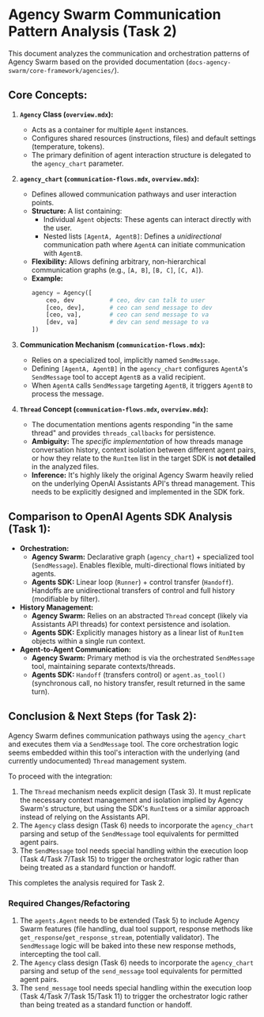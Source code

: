 # Agency Swarm Communication Pattern Analysis (Task 2)

This document analyzes the communication and orchestration patterns of Agency Swarm based on the provided documentation (`docs-agency-swarm/core-framework/agencies/`).

## Core Concepts:

1.  **`Agency` Class (`overview.mdx`):**
    *   Acts as a container for multiple `Agent` instances.
    *   Configures shared resources (instructions, files) and default settings (temperature, tokens).
    *   The primary definition of agent interaction structure is delegated to the `agency_chart` parameter.

2.  **`agency_chart` (`communication-flows.mdx`, `overview.mdx`):**
    *   Defines allowed communication pathways and user interaction points.
    *   **Structure:** A list containing:
        *   Individual `Agent` objects: These agents can interact directly with the user.
        *   Nested lists `[AgentA, AgentB]`: Defines a *unidirectional* communication path where `AgentA` can initiate communication with `AgentB`.
    *   **Flexibility:** Allows defining arbitrary, non-hierarchical communication graphs (e.g., `[A, B]`, `[B, C]`, `[C, A]`).
    *   **Example:**
        ```python
        agency = Agency([
            ceo, dev          # ceo, dev can talk to user
            [ceo, dev],       # ceo can send message to dev
            [ceo, va],        # ceo can send message to va
            [dev, va]         # dev can send message to va
        ])
        ```

3.  **Communication Mechanism (`communication-flows.mdx`):**
    *   Relies on a specialized tool, implicitly named `SendMessage`.
    *   Defining `[AgentA, AgentB]` in the `agency_chart` configures `AgentA`'s `SendMessage` tool to accept `AgentB` as a valid recipient.
    *   When `AgentA` calls `SendMessage` targeting `AgentB`, it triggers `AgentB` to process the message.

4.  **`Thread` Concept (`communication-flows.mdx`, `overview.mdx`):**
    *   The documentation mentions agents responding "in the same thread" and provides `threads_callbacks` for persistence.
    *   **Ambiguity:** The *specific implementation* of how threads manage conversation history, context isolation between different agent pairs, or how they relate to the `RunItem` list in the target SDK is **not detailed** in the analyzed files.
    *   **Inference:** It's highly likely the original Agency Swarm heavily relied on the underlying OpenAI Assistants API's thread management. This needs to be explicitly designed and implemented in the SDK fork.

## Comparison to OpenAI Agents SDK Analysis (Task 1):

*   **Orchestration:**
    *   **Agency Swarm:** Declarative graph (`agency_chart`) + specialized tool (`SendMessage`). Enables flexible, multi-directional flows initiated by agents.
    *   **Agents SDK:** Linear loop (`Runner`) + control transfer (`Handoff`). Handoffs are unidirectional transfers of control and full history (modifiable by filter).
*   **History Management:**
    *   **Agency Swarm:** Relies on an abstracted `Thread` concept (likely via Assistants API threads) for context persistence and isolation.
    *   **Agents SDK:** Explicitly manages history as a linear list of `RunItem` objects within a single run context.
*   **Agent-to-Agent Communication:**
    *   **Agency Swarm:** Primary method is via the orchestrated `SendMessage` tool, maintaining separate contexts/threads.
    *   **Agents SDK:** `Handoff` (transfers control) or `agent.as_tool()` (synchronous call, no history transfer, result returned in the same turn).

## Conclusion & Next Steps (for Task 2):

Agency Swarm defines communication pathways using the `agency_chart` and executes them via a `SendMessage` tool. The core orchestration logic seems embedded within this tool's interaction with the underlying (and currently undocumented) `Thread` management system.

To proceed with the integration:

1.  The `Thread` mechanism needs explicit design (Task 3). It must replicate the necessary context management and isolation implied by Agency Swarm's structure, but using the SDK's `RunItem`s or a similar approach instead of relying on the Assistants API.
2.  The `Agency` class design (Task 6) needs to incorporate the `agency_chart` parsing and setup of the `SendMessage` tool equivalents for permitted agent pairs.
3.  The `SendMessage` tool needs special handling within the execution loop (Task 4/Task 7/Task 15) to trigger the orchestrator logic rather than being treated as a standard function or handoff.

This completes the analysis required for Task 2.

### Required Changes/Refactoring

1.  The `agents.Agent` needs to be extended (Task 5) to include Agency Swarm features (file handling, dual tool support, response methods like `get_response`/`get_response_stream`, potentially validator). The `SendMessage` logic will be baked into these new response methods, intercepting the tool call.
2.  The `Agency` class design (Task 6) needs to incorporate the `agency_chart` parsing and setup of the `send_message` tool equivalents for permitted agent pairs.
3.  The `send_message` tool needs special handling within the execution loop (Task 4/Task 7/Task 15/Task 11) to trigger the orchestrator logic rather than being treated as a standard function or handoff.
